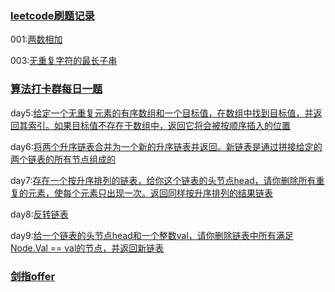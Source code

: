 ### [leetcode刷题记录](leetcode)

001:[两数相加](leetcode/0001.two-nums/twosums.go)

003:[无重复字符的最长子串](leetcode/0003.longest-substring-without-repeating-characters/solution.go)

### [算法打卡群每日一题](day)

day5:[给定一个无重复元素的有序数组和一个目标值，在数组中找到目标值，并返回其索引。如果目标值不存在于数组中，返回它将会被按顺序插入的位置](day/005.go)

day6:[将两个升序链表合并为一个新的升序链表并返回。新链表是通过拼接给定的两个链表的所有节点组成的](day/006.go)

day7:[存在一个按升序排列的链表，给你这个链表的头节点head，请你删除所有重复的元素，使每个元素只出现一次。返回同样按升序排列的结果链表](day/007.go)

day8:[反转链表](list/reverse.go)

day9:[给一个链表的头节点head和一个整数val，请你删除链表中所有满足Node.Val == val的节点，并返回新链表](day/009.go)

### [剑指offer](offer)